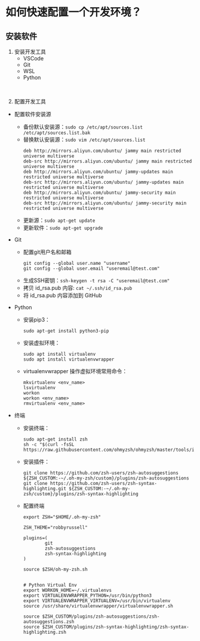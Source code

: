# 如何快速配置一个开发环境？


## 安装软件

1. 安装开发工具
   - VSCode
   - Git
   - WSL
   - Python

<br>


2. 配置开发工具

- 配置软件安装源
  - 备份默认安装源：`sudo cp /etc/apt/sources.list /etc/apt/sources.list.bak`
  - 替换默认安装源：`sudo vim /etc/apt/sources.list`
    ```
    deb http://mirrors.aliyun.com/ubuntu/ jammy main restricted universe multiverse
    deb-src http://mirrors.aliyun.com/ubuntu/ jammy main restricted universe multiverse
    deb http://mirrors.aliyun.com/ubuntu/ jammy-updates main restricted universe multiverse
    deb-src http://mirrors.aliyun.com/ubuntu/ jammy-updates main restricted universe multiverse
    deb http://mirrors.aliyun.com/ubuntu/ jammy-security main restricted universe multiverse
    deb-src http://mirrors.aliyun.com/ubuntu/ jammy-security main restricted universe multiverse
    ```
  - 更新源：`sudo apt-get update`
  - 更新软件：`sudo apt-get upgrade`


- Git
  - 配置git用户名和邮箱
    ```shell
    git config --global user.name "username"
    git config --global user.email "useremail@test.com"
    ```
  - 生成SSH密钥：`ssh-keygen -t rsa -C "useremail@test.com"`
  - 拷贝 id_rsa.pub 内容: `cat ~/.ssh/id_rsa.pub`
  - 将 id_rsa.pub 内容添加到 GitHub


- Python
  - 安装pip3：
    ```shell
    sudo apt-get install python3-pip
    ```


  - 安装虚拟环境：
    ```shell
    sudo apt install virtualenv
    sudo apt install virtualenvwrapper
    ```


  - virtualenvwrapper 操作虚拟环境常用命令：
    ```shell
    mkvirtualenv <env_name>
    lsvirtualenv
    workon
    workon <env_name>
    rmvirtualenv <env_name>
    ```


- 终端
  - 安装终端：
    ```shell
    sudo apt-get install zsh
    sh -c "$(curl -fsSL https://raw.githubusercontent.com/ohmyzsh/ohmyzsh/master/tools/install.sh)"
    ```

    
  - 安装插件：
    ```shell
    git clone https://github.com/zsh-users/zsh-autosuggestions ${ZSH_CUSTOM:-~/.oh-my-zsh/custom}/plugins/zsh-autosuggestions
    git clone https://github.com/zsh-users/zsh-syntax-highlighting.git ${ZSH_CUSTOM:-~/.oh-my-zsh/custom}/plugins/zsh-syntax-highlighting
    ```


  - 配置终端
    ```shell
    export ZSH="$HOME/.oh-my-zsh"

    ZSH_THEME="robbyrussell"

    plugins=(
            git
            zsh-autosuggestions
            zsh-syntax-highlighting
    )

    source $ZSH/oh-my-zsh.sh


    # Python Virtual Env
    export WORKON_HOME=~/.virtualenvs
    export VIRTUALENVWRAPPER_PYTHON=/usr/bin/python3
    export VIRTUALENVWRAPPER_VIRTUALENV=/usr/bin/virtualenv
    source /usr/share/virtualenvwrapper/virtualenvwrapper.sh

    source $ZSH_CUSTOM/plugins/zsh-autosuggestions/zsh-autosuggestions.zsh
    source $ZSH_CUSTOM/plugins/zsh-syntax-highlighting/zsh-syntax-highlighting.zsh
    ```

